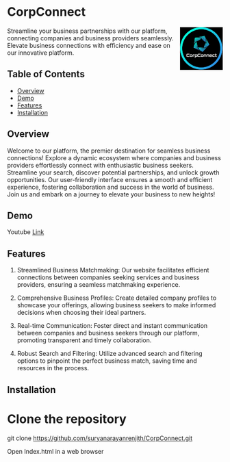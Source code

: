 # CorpConnect

<img src="/logo.jpg?raw=true" width="100" align="right">

Streamline your business partnerships with our platform, connecting companies and business providers seamlessly. Elevate business connections with efficiency and ease on our innovative platform.

## Table of Contents

- [Overview](#overview)
- [Demo](#demo)
- [Features](#features)
- [Installation](#installation)

## Overview

Welcome to our platform, the premier destination for seamless business connections! Explore a dynamic ecosystem where companies and business providers effortlessly connect with enthusiastic business seekers. Streamline your search, discover potential partnerships, and unlock growth opportunities. Our user-friendly interface ensures a smooth and efficient experience, fostering collaboration and success in the world of business. Join us and embark on a journey to elevate your business to new heights!

## Demo

Youtube [Link](https://youtu.be/yMFQz5ERNtw)

## Features

1. Streamlined Business Matchmaking: Our website facilitates efficient connections between companies seeking services and business providers, ensuring a seamless matchmaking experience.

2. Comprehensive Business Profiles: Create detailed company profiles to showcase your offerings, allowing business seekers to make informed decisions when choosing their ideal partners.

3. Real-time Communication: Foster direct and instant communication between companies and business seekers through our platform, promoting transparent and timely collaboration.

4. Robust Search and Filtering: Utilize advanced search and filtering options to pinpoint the perfect business match, saving time and resources in the process.

## Installation

# Clone the repository
git clone https://github.com/suryanarayanrenjith/CorpConnect.git

Open Index.html in a web browser
